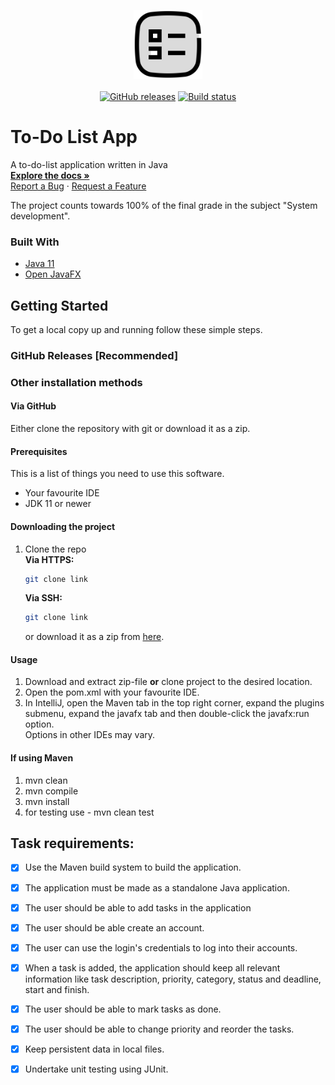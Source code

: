 <p align="center">
<a href="link"><img src="src/main/resources/to-do-list icon - vector.svg?raw=true" alt="Logo" width="110" height="110"></a>
<br/>
<br/>
<a href="link/releases"><img src="https://img.shields.io/github/downloads/Marko19907/To-Do-List-App/total?label=Total%20downloads&style=flat-square" alt="GitHub releases"></a>
<a href="link/actions/workflows/maven.yml"><img src="link/actions/workflows/maven.yml/badge.svg" alt="Build status"></a>
</p>


# To-Do List App

A to-do-list application written in Java
<br />
<a href="link/wiki">
<strong>Explore the docs »</strong></a>
<br />
<a href="link/issues/new">Report a Bug</a>
·
<a href="link/discussions/new">Request a Feature</a>

The project counts towards 100% of the final grade in the subject "System development".

### Built With
* [Java 11](https://www.java.com)
* [Open JavaFX](https://openjfx.io)

## Getting Started

To get a local copy up and running follow these simple steps. <br>
### GitHub Releases [Recommended]


### Other installation methods

#### Via GitHub
Either clone the repository with git or download it as a zip.

#### Prerequisites

This is a list of things you need to use this software.
* Your favourite IDE
* JDK 11 or newer

#### Downloading the project

1. Clone the repo <br>
   **Via HTTPS:**
   ```sh
   git clone link 
   ```
   **Via SSH:**
   ```sh
   git clone link
   ```
   or download it as a zip from [here](link).
   <br>

#### Usage
1. Download and extract zip-file **or** clone project to the desired location.
2. Open the pom.xml with your favourite IDE.
3. In IntelliJ, open the Maven tab in the top right corner, expand the plugins submenu,
   expand the javafx tab and then double-click the javafx:run option.
   <br>
   Options in other IDEs may vary.

#### If using Maven
1. mvn clean
2. mvn compile
3. mvn install 
4. for testing use - mvn clean test

## Task requirements:
* [x] Use the Maven build system to build the application.
* [x] The application must be made as a standalone Java application.
* [x] The user should be able to add tasks in the application
* [x] The user should be able create an account.
* [x] The user can use the login's credentials to log into their accounts. 
* [x] When a task is added, the application should keep all relevant information like task   description, priority, category, status and deadline, start and finish.
* [x] The user should be able to mark tasks as done.
* [x] The user should be able to change priority and reorder the tasks.
* [x] Keep persistent data in local files.
* [x] Undertake unit testing using JUnit.






